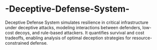 # -Deceptive-Defense-System-
Deceptive Defense System simulates resilience in critical infrastructure under deceptive attacks, modeling interactions between defenders, low-cost decoys, and rule-based attackers. It quantifies survival and cost tradeoffs, enabling analysis of optimal deception strategies for resource-constrained defense.
